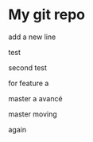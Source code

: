 # My git repo
add a new line 

test 

second test 

for feature a

master a avancé 

master moving 

again 
